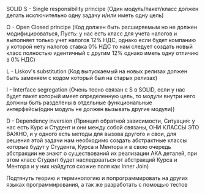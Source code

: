 SOLID
S - Single responsibility principe (Один модуль/пакет/класс должен делать исключительно одну задачу и/или иметь одну цель)

O - Open Closed principe (Код должен быть расширяемым но не должен модифицироваться, Пусть: у нас есть класс для учета налогов и выполняет только учет налогов 12% НДС,
однако если будет компанию у которой нету налогов ставка 0% НДС то нам следует создать новый класс полностью идентичный с другим 12% однако иметь одну отличию в 0% НДС)

L - Liskov's substitution (Код выпускаемый на новых релизах должен быть заменяем с кодом который был на старых релизах)

I - Interface segregation (Очень тесно связан с S в SOLID, если у нас будет пакет который имеет определенную цель, то модули внутри него должны быть разделены в отдельные функциональные интерфейсы(один модуль не должен вызывать другие модули))

D - Dependency inversion (Принцип обратной зависимости, Ситуация: у нас есть Курс и Студент и они между собой связаны, ОНИ КЛАССЫ ЭТО ВАЖНО, и у одного есть методы для вызова другого и свои, для решения этой задачи нам необходимо 
создать абстрактные классы которые будут у Студента, Курса и Ментора и в свою очередь абстракции не знают о существований их реализации АКА деталей, при этом класс Студент будет наследоваться от абстракций Курса и Ментора и у них найдутся схожие поля как Inner Join)

Подтянуть теорию и терминологию и попрограммировать на других языках программирования, а так же разработать с помощью тестов